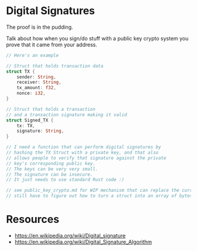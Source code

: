 # Digital Signatures
The proof is in the pudding.

Talk about how when you sign/do stuff with a public key crypto system you prove that it came from your address.

```rust
// Here's an example

// Struct that holds transaction data
struct TX {
    sender: String,
    receiver: String,
    tx_amount: f32,
    nonce: i32,
}

// Struct that holds a transaction
// and a transaction signature making it valid
struct Signed_TX {
    tx: TX,
    signature: String,
}

// I need a function that can perform digital signatures by
// hashing the TX Struct with a private key, and that also
// allows people to verify that signature against the private
// key's corresponding public key.
// The keys can be very very small.
// The signature can be insecure.
// It just needs to use standard Rust code :)

// see public_key_crypto.md for WIP mechanism that can replace the current hash function
// still have to figure out how to turn a struct into an array of bytes though
```

# Resources
- https://en.wikipedia.org/wiki/Digital_signature
- https://en.wikipedia.org/wiki/Digital_Signature_Algorithm
